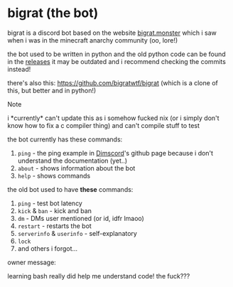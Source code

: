 # bigrat (the bot)
bigrat is a discord bot based on the website [bigrat.monster](https://bigrat.monster) which i saw when i was in the minecraft anarchy community (oo, lore!)

the bot used to be written in python and the old python code can be found in the [releases](https://github.com/soswav/bigrat/releases) it may be outdated and i recommend checking the commits instead!

there's also this: https://github.com/bigratwtf/bigrat (which is a clone of this, but better and in python!)

>[!NOTE]
>i \*currently\* can't update this as i somehow fucked nix (or i simply don't know how to fix a c compiler thing) and can't compile stuff to test

the bot currently has these commands:
1. `ping` - the ping example in [Dimscord](https://github.com/krisppurg/dimscord)'s github page because i don't understand the documentation (yet..)
2. `about` - shows information about the bot
3. `help` - shows commands

the old bot used to have **these** commands:
1. `ping` - test bot latency
2. `kick` & `ban` - kick and ban
3. `dm` - DMs user mentioned (or id, idfr lmaoo)
4. `restart` - restarts the bot
5. `serverinfo` & `userinfo` - self-explanatory
6. `lock`
7. and others i forgot...


owner message:

learning bash really did help me understand code! the fuck???
